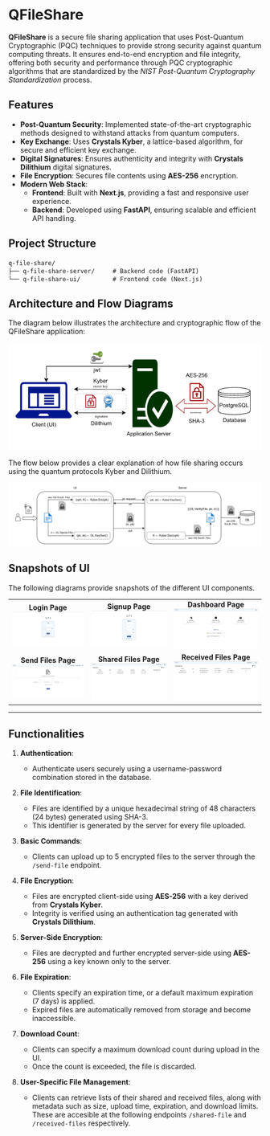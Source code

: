 # QFileShare

**QFileShare** is a secure file sharing application that uses Post-Quantum Cryptographic (PQC) techniques to provide strong security against quantum computing threats. It ensures end-to-end encryption and file integrity, offering both security and performance through PQC cryptographic algorithms that are standardized by the *NIST Post-Quantum Cryptography Standardization* process.

## Features

- **Post-Quantum Security**: Implemented state-of-the-art cryptographic methods designed to withstand attacks from quantum computers.
- **Key Exchange**: Uses **Crystals Kyber**, a lattice-based algorithm, for secure and efficient key exchange.
- **Digital Signatures**: Ensures authenticity and integrity with **Crystals Dilithium** digital signatures.
- **File Encryption**: Secures file contents using **AES-256** encryption.
- **Modern Web Stack**:
  - **Frontend**: Built with **Next.js**, providing a fast and responsive user experience.
  - **Backend**: Developed using **FastAPI**, ensuring scalable and efficient API handling.

## Project Structure

```
q-file-share/
├── q-file-share-server/     # Backend code (FastAPI)
└── q-file-share-ui/         # Frontend code (Next.js)
```

## Architecture and Flow Diagrams

The diagram below illustrates the architecture and cryptographic flow of the QFileShare application:

<img src="./resources/system-flow.png" alt="QFileShare Architecture" width="600">

The flow below provides a clear explanation of how file sharing occurs using the quantum protocols Kyber and Dilithium.

<img src="./resources/file-uploading-flow.jpg" alt="File Uploading Flow" width="600">

## Snapshots of UI

The following diagrams provide snapshots of the different UI components.

<table>
  <tr>
    <td align="center">
      <strong>Login Page</strong><br>
      <img src="./resources/login-page.png" alt="Login Page" width="350">
    </td>
    <td align="center">
      <strong>Signup Page</strong><br>
      <img src="./resources/signup-page.png" alt="Signup` Page" width="350">
    </td>
    <td align="center">
      <strong>Dashboard Page</strong><br>
      <img src="./resources/dashboard-page.png" alt="Dashboard Page" width="350">
    </td>
  </tr>
  <tr>
    <td align="center">
      <strong>Send Files Page</strong><br>
      <img src="./resources/sendfiles-page.png" alt="Send Files Page" width="350">
    </td>
    <td align="center">
      <strong>Shared Files Page</strong><br>
      <img src="./resources/sharedfiles-page.png" alt="Shared Files Page" width="350">
    </td>
    <td align="center">
      <strong>Received Files Page</strong><br>
      <img src="./resources/receivedfiles-page.png" alt="Received Files Page" width="350">
    </td>
  </tr>
</table>

---

## Functionalities

1. **Authentication**:  
   - Authenticate users securely using a username-password combination stored in the database.

2. **File Identification**:  
   - Files are identified by a unique hexadecimal string of 48 characters (24 bytes) generated using SHA-3.
   - This identifier is generated by the server for every file uploaded.

3. **Basic Commands**:  
   - Clients can upload up to 5 encrypted files to the server through the `/send-file` endpoint.

4. **File Encryption**:  
   - Files are encrypted client-side using **AES-256** with a key derived from **Crystals Kyber**.  
   - Integrity is verified using an authentication tag generated with **Crystals Dilithium**.

5. **Server-Side Encryption**:  
   - Files are decrypted and further encrypted server-side using **AES-256** using a key known only to the server.

6. **File Expiration**:  
   - Clients specify an expiration time, or a default maximum expiration (7 days) is applied.
   - Expired files are automatically removed from storage and become inaccessible.

7. **Download Count**:  
   - Clients can specify a maximum download count during upload in the UI.
   - Once the count is exceeded, the file is discarded.

8. **User-Specific File Management**:  
   - Clients can retrieve lists of their shared and received files, along with metadata such as size, upload time, expiration, and download limits. These are accesible at the following endpoints `/shared-file` and `/received-files` respectively.
